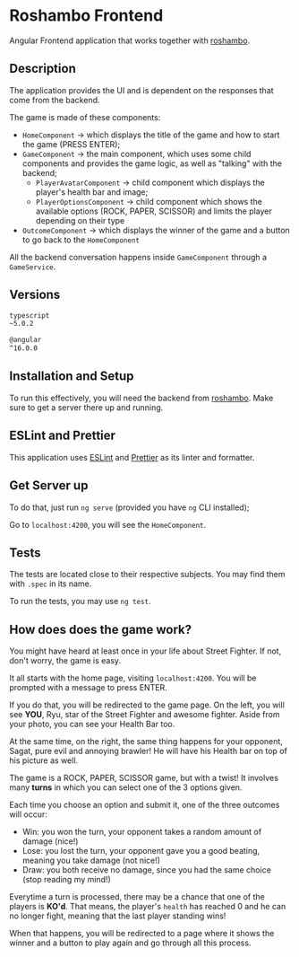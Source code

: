 # Roshambo Frontend

Angular Frontend application that works together with [roshambo][roshambo-git].

## Description

The application provides the UI and is dependent on the responses that come from the backend.

The game is made of these components:

- `HomeComponent` -> which displays the title of the game and how to start the game (PRESS ENTER);
- `GameComponent` -> the main component, which uses some child components and provides the game logic, as well as "talking" with the backend;
  - `PlayerAvatarComponent` -> child component which displays the player's health bar and image;
  - `PlayerOptionsComponent` -> child component which shows the available options (ROCK, PAPER, SCISSOR) and limits the player depending on their type
- `OutcomeComponent` -> which displays the winner of the game and a button to go back to the `HomeComponent`

All the backend conversation happens inside `GameComponent` through a `GameService`.
## Versions

```bash
typescript
~5.0.2

@angular
^16.0.0
```

## Installation and Setup

To run this effectively, you will need the backend from [roshambo][roshambo-git].
Make sure to get a server there up and running.

## ESLint and Prettier

This application uses [ESLint](https://eslint.org/) and [Prettier](https://prettier.io/) as its linter and formatter.
## Get Server up

To do that, just run `ng serve` (provided you have `ng` CLI installed);

Go to `localhost:4200`, you will see the `HomeComponent`.

## Tests

The tests are located close to their respective subjects. You may find them with `.spec` in its name.

To run the tests, you may use `ng test`.

## How does does the game work?

You might have heard at least once in your life about Street Fighter.
If not, don't worry, the game is easy.

It all starts with the home page, visiting `localhost:4200`.
You will be prompted with a message to press ENTER.

If you do that, you will be redirected to the game page.
On the left, you will see **YOU**, Ryu, star of the Street Fighter and awesome fighter.
Aside from your photo, you can see your Health Bar too.

At the same time, on the right, the same thing happens for your opponent, Sagat, pure evil and annoying brawler!
He will have his Health bar on top of his picture as well.

The game is a ROCK, PAPER, SCISSOR game, but with a twist!
It involves many **turns** in which you can select one of the 3 options given.

Each time you choose an option and submit it, one of the three outcomes will occur:

- Win: you won the turn, your opponent takes a random amount of damage (nice!)
- Lose: you lost the turn, your opponent gave you a good beating, meaning you take damage (not nice!)
- Draw: you both receive no damage, since you had the same choice (stop reading my mind!)

Everytime a turn is processed, there may be a chance that one of the players is **KO'd**.
That means, the player's `health` has reached 0 and he can no longer fight, meaning
that the last player standing wins!

When that happens, you will be redirected to a page where it shows the winner
and a button to play again and go through all this process.


[roshambo-git]: https://github.com/alecarneiro1993/roshambo
